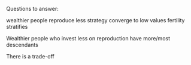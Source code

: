 Questions to answer:



wealthier people reproduce less
strategy converge to low values
fertility stratifies

Wealthier people who invest less on reproduction have more/most descendants

There is a trade-off



